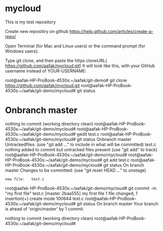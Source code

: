 # mycloud
This is my test repository

Create new repositiry on github
https://help.github.com/articles/create-a-repo/

Open Terminal (for Mac and Linux users) or the command prompt (for Windows users).

Type git clone, and then paste the https cloneURL( https://github.com/aafak/mycloud.git) It will look like this, with your GitHub username instead of YOUR-USERNAME:

root@aafak-HP-ProBook-4530s:~/aafak/git-demo# git clone https://github.com/aafak/mycloud.git
root@aafak-HP-ProBook-4530s:~/aafak/git-demo/mycloud# git status
# Onbranch master
nothing to commit (working directory clean)
root@aafak-HP-ProBook-4530s:~/aafak/git-demo/mycloud# 
root@aafak-HP-ProBook-4530s:~/aafak/git-demo/mycloud# gedit test.c
root@aafak-HP-ProBook-4530s:~/aafak/git-demo/mycloud# git status
Onbranch master
Untrackedfiles:
(use "git add <file>..." to include in what will be committed)
	test.c
nothing added to commit but untracked files present (use "git add" to track)
root@aafak-HP-ProBook-4530s:~/aafak/git-demo/mycloud# 
root@aafak-HP-ProBook-4530s:~/aafak/git-demo/mycloud# git add test.c 
root@aafak-HP-ProBook-4530s:~/aafak/git-demo/mycloud# git status
 On branch master
 Changes to be committed:
   (use "git reset HEAD <file>..." to unstage)

	new file:   test.c

root@aafak-HP-ProBook-4530s:~/aafak/git-demo/mycloud# git commit -m "my first file" test.c
[master 2baa555] my first file
 1 file changed, 1 insertion(+)
 create mode 100644 test.c
root@aafak-HP-ProBook-4530s:~/aafak/git-demo/mycloud# git status
 On branch master
 Your branch is ahead of 'origin/master' by 1 commit.

nothing to commit (working directory clean)
root@aafak-HP-ProBook-4530s:~/aafak/git-demo/mycloud# 

